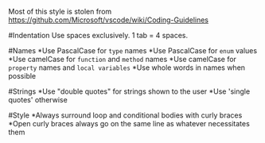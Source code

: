 Most of this style is stolen from https://github.com/Microsoft/vscode/wiki/Coding-Guidelines

#Indentation
Use spaces exclusively.  1 tab = 4 spaces.

#Names
*Use PascalCase for `type` names
*Use PascalCase for `enum` values
*Use camelCase for `function` and `method` names
*Use camelCase for `property` names and `local variables`
*Use whole words in names when possible

#Strings
*Use "double quotes" for strings shown to the user
*Use 'single quotes' otherwise

#Style
*Always surround loop and conditional bodies with curly braces
*Open curly braces always go on the same line as whatever necessitates them